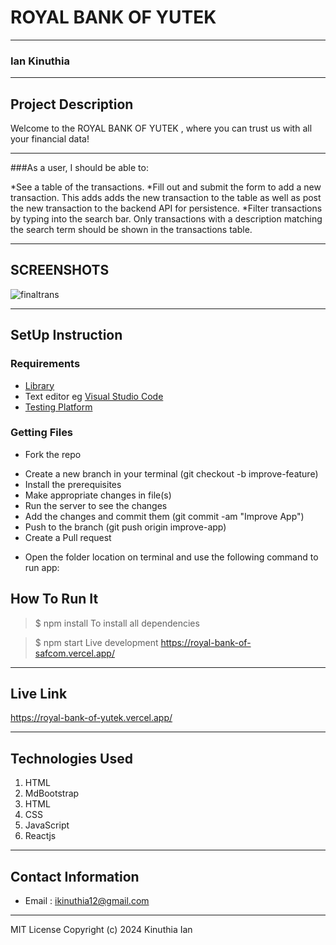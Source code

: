 # ROYAL BANK OF YUTEK
*****
### Ian Kinuthia
****
## Project Description
Welcome to the  ROYAL BANK OF YUTEK , where you can trust us with all your financial data!

****
###As a user, I should be able to:

*See a table of the transactions.
*Fill out and submit the form to add a new transaction. This adds adds the new transaction to the table as well as post the new transaction to the backend API for persistence.
*Filter transactions by typing into the search bar. Only transactions with a description matching the search term should be shown in the transactions table.
******

## SCREENSHOTS
![finaltrans](https://user-images.githubusercontent.com/91910681/213945362-f157736e-b0f6-4232-bd45-d9c64054d333.png)


********
## SetUp Instruction
### Requirements
* [Library](https://reactjs.org/)
* Text editor eg [Visual Studio Code](https://code.visualstudio.com/download)
* [Testing Platform](https://royal-bank-of-yutek.vercel.app/)


### Getting Files
* Fork the repo
- Create a new branch in your terminal (git checkout -b improve-feature)
- Install the prerequisites
- Make appropriate changes in file(s)
- Run the server to see the changes
- Add the changes and commit them (git commit -am "Improve App")
- Push to the branch (git push origin improve-app)
- Create a Pull request
* Open the folder location on terminal and use the following command to run app:

## How To Run It
>  $ npm install
To install all dependencies

> $ npm start
Live development https://royal-bank-of-safcom.vercel.app/
*****
## Live Link
https://royal-bank-of-yutek.vercel.app/
*****

## Technologies Used
1. HTML
2. MdBootstrap
3. HTML
4. CSS
5. JavaScript
6. Reactjs

*****
## Contact Information
* Email : ikinuthia12@gmail.com
*****
MIT License
Copyright (c) 2024 Kinuthia Ian

